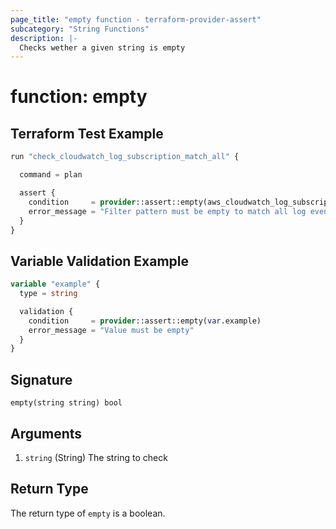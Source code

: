 ```yaml
---
page_title: "empty function - terraform-provider-assert"
subcategory: "String Functions"
description: |-
  Checks wether a given string is empty
---
```


# function: empty



## Terraform Test Example

```terraform
run "check_cloudwatch_log_subscription_match_all" {

  command = plan

  assert {
    condition     = provider::assert::empty(aws_cloudwatch_log_subscription_filter.example.filter_pattern)
    error_message = "Filter pattern must be empty to match all log events"
  }
}
```

## Variable Validation Example

```terraform
variable "example" {
  type = string

  validation {
    condition     = provider::assert::empty(var.example)
    error_message = "Value must be empty"
  }
}
```

## Signature

<!-- signature generated by tfplugindocs -->
```text
empty(string string) bool
```

## Arguments

<!-- arguments generated by tfplugindocs -->
1. `string` (String) The string to check


## Return Type

The return type of `empty` is a boolean.
